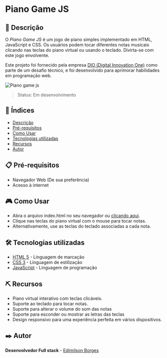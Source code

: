# Piano Game JS

## 📖 Descrição
O *Piano Game JS* é um jogo de piano simples implementado em HTML, JavaScript e CSS. Os usuários podem tocar diferentes notas musicais clicando nas teclas do piano virtual ou usando o teclado. Divirta-se com este jogo envolvente.

Este projeto foi fornecido pela empresa [DIO (Digital Innovation One)](https://www.dio.me/) como parte de um desafio técnico, e foi desenvolvido para aprimorar habilidades em programação web.

![Piano game js](https://github.com/EdimilsonBorges/piano-game-js/assets/104403198/7165d162-4d9e-4b99-9494-2e6aeda268c5)

> Status: Em desenvolvimento

## 📑 Índices
- [Descrição](#-descrição)
- [Pré-requisitos](#-pré-requisitos)
- [Como Usar](#-como-usar)
- [Tecnologias utilizadas](#️-tecnologias-utilizadas)
- [Recursos](#️-recursos)
- [Autor](#️-autor)

## 📋 Pré-requisitos
 - Navegador Web (De sua preferência)
 - Acesso à internet
## 🎮 Como Usar
- Abra o arquivo index.html no seu navegador ou [clicando aqui](https://edimilsonborges.github.io/piano-game-js/).  
- Clique nas teclas do piano virtual com o mouse para tocar notas.  
- Alternativamente, use as teclas do teclado associadas a cada nota.  
## 🛠️ Tecnologias utilizadas
- [HTML 5](https://developer.mozilla.org/pt-BR/docs/Web/HTML) - Linguagem de marcação
- [CSS 3](https://developer.mozilla.org/pt-BR/docs/Web/CSS) - Linguagem de estilização
- [JavaScript](https://developer.mozilla.org/pt-BR/docs/Web/JavaScript) -  Linguagem de programação 
## ⛏️ Recursos
- Piano virtual interativo com teclas clicáveis.
- Suporte ao teclado para tocar notas.
- Suporte para alterar o volume do som das notas
- Suporte para esconder ou mostrar as letras das teclas
- Design responsivo para uma experiência perfeita em vários dispositivos.
## ✒️ Autor
**Desenvolvedor Full stack** - [Edimilson Borges](https://github.com/EdimilsonBorges)
